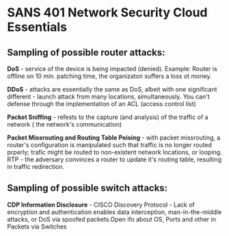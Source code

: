 # SANS 401 Network Security Cloud Essentials

## Sampling of possible router attacks:

**DoS** - service of the device is being impacted (denied). Example: Router is offline on 10 min. patching time, the organizaton suffers a loss ot money.

**DDoS** - attacks are essentially the same as DoS, albeit with one significant different - launch attack from many locations, simultaneously. You can't defense through the implementation of an ACL (access control list)

**Packet Sniffing** - refests to the capture (and analysis) of the traffic of a network ( the network's communication)

**Packet Missrouting and Routing Table Poising** - with packet missrouting, a router's configuration is manipulated such that traffic is no longer routed prperly; trafic might be routed to non-existent network locations, or looping. RTP - the adversary convinces a router to update it's routing table, resulting in traffic redirection.

## Sampling of possible switch attacks:

**CDP Information Disclosure** - CISCO Discovery Protocol - Lack of encryption and authentication enables data interception, man-in-the-middle attacks, or DoS via spoofed packets.Open ifo about OS, Ports and other in Packets via Switches
